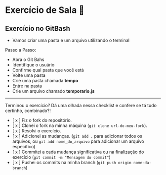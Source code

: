 # Exercício de Sala 🏫  

## Exercício no GitBash

- Vamos criar uma pasta e um arquivo utilizando o terminal

Passo a Passo:

* Abra o Git Bahs
* Identifique o usuário
* Confirme qual pasta que você está
* Volte uma pasta
* Crie uma pasta chamada **tempo**
* Entre na pasta
* Crie um arquivo chamado **temporario.js**
---

Terminou o exercício? Dá uma olhada nessa checklist e confere se tá tudo certinho, combinado?!

- [ x ] Fiz o fork do repositório.
- [ x ] Clonei o fork na minha máquina (`git clone url-do-meu-fork`).
- [ x ] Resolvi o exercício.
- [ x ] Adicionei as mudanças. (`git add .` para adicionar todos os arquivos, ou `git add nome_do_arquivo` para adicionar um arquivo específico)
- [ x ] Commitei a cada mudança significativa ou na finalização do exercício (`git commit -m "Mensagem do commit"`)
- [ x ] Pushei os commits na minha branch (`git push origin nome-da-branch`)
